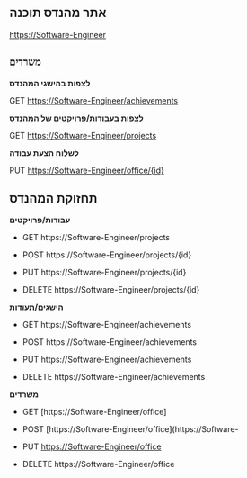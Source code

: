 
## אתר מהנדס תוכנה

[https://Software-Engineer](https://Software-Engineer)

## `משרדים`
**לצפות בהישגי המהנדס**

GET  [https://Software-Engineer/achievements](https://Software-Engineer/achievements)

**לצפות בעבודות/פרויקטים של המהנדס**

GET  [https://Software-Engineer/projects](https://Software-Engineer/projects)

**לשלוח הצעת עבודה**

PUT  [https://Software-Engineer/office/{id}](https://Software-Engineer/office/%7bid%7d)

## **תחזוקת המהנדס**

**עבודות/פרויקטים**

 - GET  https://Software-Engineer/projects
 - POST  https://Software-Engineer/projects/{id}
 - PUT  https://Software-Engineer/projects/{id}
 
 - DELETE https://Software-Engineer/projects/{id}

**הישגים/תעודות**

 - GET  https://Software-Engineer/achievements
 
 - POST  https://Software-Engineer/achievements
 
 - PUT   https://Software-Engineer/achievements
 
 - DELETE   https://Software-Engineer/achievements

**משרדים**

 
 - GET [https://Software-Engineer/office]

 - POST [https://Software-Engineer/office](https://Software-

 - PUT [https://Software-Engineer/office](https://Software-Engineer/office)
 - DELETE  https://Software-Engineer/office
